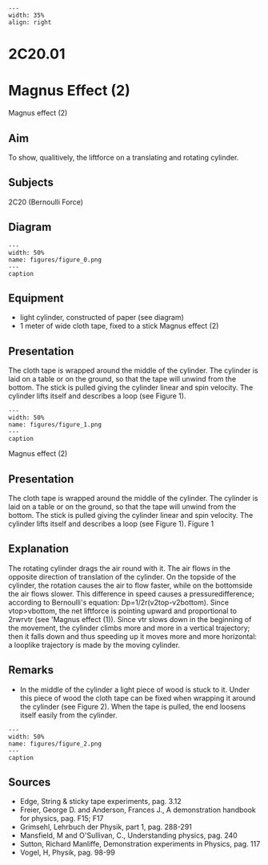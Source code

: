 
```{figure} /figures/busy.png
---
width: 35%
align: right
```
# 2C20.01 
  # Magnus Effect (2) 
 Magnus effect (2)   
  
## Aim   
 To show, qualitively, the liftforce on a translating and rotating cylinder.    
  
## Subjects   
 2C20 (Bernoulli Force)   
  
## Diagram   
   
```{figure} figures/figure_0.png  
---  
width: 50%  
name: figures/figure_0.png  
---  
caption  
``` 
      
  
## Equipment   
 
 *  light cylinder, constructed of paper (see diagram) 
 *  1 meter of wide cloth tape, fixed to a stick Magnus effect (2)
    
  
## Presentation   
 The cloth tape is wrapped around the middle of the cylinder. The cylinder is laid on a table or on the ground, so that the tape will unwind from the bottom. The stick is pulled giving the cylinder linear and spin velocity. The cylinder lifts itself and describes a loop (see Figure 1).     
```{figure} figures/figure_1.png  
---  
width: 50%  
name: figures/figure_1.png  
---  
caption  
``` 
 Magnus effect (2)    
  
## Presentation   
 The cloth tape is wrapped around the middle of the cylinder. The cylinder is laid on a table or on the ground, so that the tape will unwind from the bottom. The stick is pulled giving the cylinder linear and spin velocity. The cylinder lifts itself and describes a loop (see Figure 1).   Figure 1    
  
## Explanation   
 The rotating cylinder drags the air round with it. The air flows in the opposite direction of translation of the cylinder. On the topside of the cylinder, the rotation causes the air to flow faster, while on the bottomside the air flows slower. This difference in speed causes a pressuredifference; according to Bernoulli's equation: Dp=1/2r(v2top-v2bottom). Since vtop>vbottom, the net liftforce is pointing upward and proportional to 2rwrvtr (see 'Magnus effect (1)). Since vtr slows down in the beginning of the movement, the cylinder climbs more and more in a vertical trajectory; then it falls down and thus speeding up it moves more and more horizontal: a looplike trajectory is made by the moving cylinder.    
  
## Remarks   
 
 *  In the middle of the cylinder a light piece of wood is stuck to it. Under this piece of wood the cloth tape can be fixed when wrapping it around the cylinder (see Figure 2). When the tape is pulled, the end loosens itself easily from the cylinder.     
```{figure} figures/figure_2.png  
---  
width: 50%  
name: figures/figure_2.png  
---  
caption  
```
 
   
  
## Sources   
 
 *  Edge, String & sticky tape experiments, pag. 3.12 
 *  Freier, George D. and Anderson, Frances J., A demonstration handbook for physics, pag. F15; F17 
 *  Grimsehl, Lehrbuch der Physik, part 1, pag. 288-291 
 *  Mansfield, M and O'Sullivan, C., Understanding physics, pag. 240 
 *  Sutton, Richard Manliffe, Demonstration experiments in Physics, pag. 117 
 *  Vogel, H, Physik, pag. 98-99
  